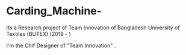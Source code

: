 # Carding_Machine-
Its a Research project of Team Innovation of Bangladesh University of Textiles (BUTEX) (2019 - )

I'm the Chif Designer of  "Team Innovation" . 
